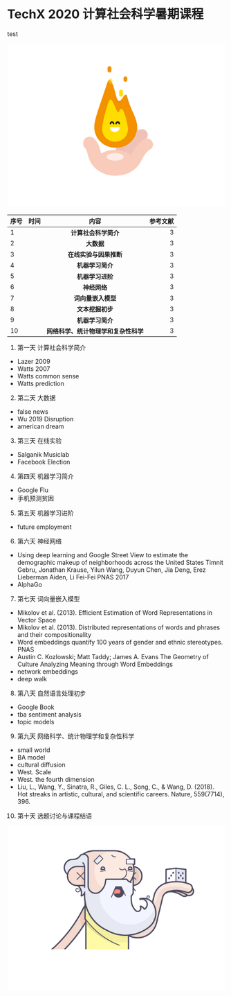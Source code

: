 # TechX 2020 计算社会科学暑期课程

test

![torch](/assets/torch.gif)

| 序号         |    时间   |内容        | 参考文献   |
| -------------|:-------------:|:-------------:|-----:|
| 1 | 	| **计算社会科学简介**|3|
| 2 |   | **大数据**|3|
| 3 |  	| **在线实验与因果推断**|3|
| 4 | 	| **机器学习简介**|3|
| 5 | 	| **机器学习进阶**|3|
| 6 | 	| **神经网络**|3|
| 7 | 	| **词向量嵌入模型**|3|
| 8 | 	| **文本挖掘初步**|3|
| 9 | 	| **机器学习简介**|3|
| 10 | 	| **网络科学、统计物理学和复杂性科学**|3|

1. 第一天 计算社会科学简介
  - Lazer 2009
  - Watts 2007
  - Watts common sense
  - Watts prediction
2. 第二天 大数据
  - false news
  - Wu 2019 Disruption
  - american dream
3. 第三天 在线实验
  - Salganik Musiclab
  - Facebook Election
4. 第四天 机器学习简介
  - Google Flu
  - 手机预测贫困
5. 第五天 机器学习进阶
  -  future employment
6. 第六天 神经网络
  - Using deep learning and Google Street View to estimate the demographic makeup of neighborhoods across the United States
Timnit Gebru, Jonathan Krause, Yilun Wang, Duyun Chen, Jia Deng, Erez Lieberman Aiden, Li Fei-Fei PNAS 2017
  - AlphaGo
7. 第七天 词向量嵌入模型
  - Mikolov et al. (2013). Efficient Estimation of Word Representations in Vector Space
  - Mikolov et al. (2013). Distributed representations of words and phrases and their compositionality
  - Word embeddings quantify 100 years of gender and ethnic stereotypes. PNAS
  - Austin C. Kozlowski; Matt Taddy; James A. Evans The Geometry of Culture Analyzing Meaning through Word Embeddings
  - network embeddings
  - deep walk
8. 第八天 自然语言处理初步
  - Google Book
  - tba sentiment analysis
  - topic models
9. 第九天 网络科学、统计物理学和复杂性科学
  - small world
  - BA model
  - cultural diffusion
  - West. Scale
  - West. the fourth dimension
  - Liu, L., Wang, Y., Sinatra, R., Giles, C. L., Song, C., & Wang, D. (2018). Hot streaks in artistic, cultural, and scientific careers. Nature, 559(7714), 396.
10. 第十天 选题讨论与课程结语

![ask](/assets/ask.png)
